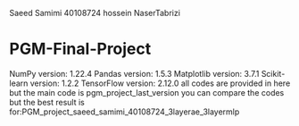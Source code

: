 Saeed Samimi 40108724
hossein NaserTabrizi 
# PGM-Final-Project
NumPy version: 1.22.4
Pandas version: 1.5.3
Matplotlib version: 3.7.1
Scikit-learn version: 1.2.2
TensorFlow version: 2.12.0
all codes are provided in here but the main code is pgm_project_last_version
you can compare the codes but the best result is for:PGM_project_saeed_samimi_40108724_3layerae_3layermlp
